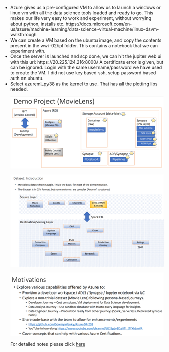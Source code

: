 
<ul>
<li>
Azure gives us a pre-configured VM to allow us to launch a windows or linux vm with all the data science tools loaded and ready to go. This makes our life very easy to work and experiment, without worrying about python, installs etc. https://docs.microsoft.com/en-us/azure/machine-learning/data-science-virtual-machine/linux-dsvm-walkthrough
</li>
<li>
We can create a VM based on the ubuntu image, and copy the contents present in the wwi-02/ipl folder. This contains a notebook that we can experiment with. 
</li>
<li>
Once the server is launched and scp done, we can hit the jupiter web ui with this url: https://20.225.124.216:8000/
A certificate error is given, but can be ignored. Login with the same username/password we have used to create the VM. I did not use key based ssh, setup password based auth on ubuntu. 
</li>
<li>
Select azureml_py38 as the kernel to use. That has all the plotting libs needed.
</li>
<p align="center">
  <img src="images/MovieLensProjectIntro.PNG" title="Docker Containers">
</p>
<p align="center">
  <img src="images/MovieLensProjectDataset.PNG" title="Docker Containers">
</p>
<p align="center">
  <img src="images/ProjectMotivations.PNG" title="Docker Containers">
</p>
<p>
For detailed notes please click <a href="MovieLensDemo.pdf">here</a>

